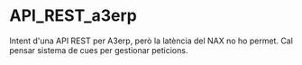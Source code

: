 # API_REST_a3erp
Intent d'una API REST per A3erp, però la latència del NAX no ho permet. Cal pensar sistema de cues per gestionar peticions.
